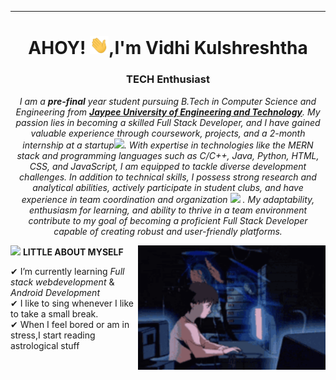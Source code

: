 <hr>
<h1 align="center">AHOY! <img src="https://raw.githubusercontent.com/ABSphreak/ABSphreak/master/gifs/Hi.gif"width="30px">,I'm Vidhi Kulshreshtha</h1>
<h3 align="center">TECH Enthusiast</h3>
</p>

<p align="center">
<!--   <em>
    Vidhi here, a <b>final year</b> undergraduate from <a href="https://www.juet.ac.in/"> <b>Jaypee University of Engineering and Technology, Guna</b>(MP)</a>. <br>
    A budding <b>Machine Leaner & Tech EThusiast,</b> <img src="https://github.com/TheDudeThatCode/TheDudeThatCode/blob/master/Assets/Developer.gif" width="30px"> and Also a <b>Tech Programming Enthusiast</b>&nbsp;<img src="https://github.com/TheDudeThatCode/TheDudeThatCode/blob/master/Assets/Designer.gif" width="36px">&nbsp,<br>who is <b>obsessed</b>
    with the idea of <b>improving</b> herself and wants a <b>platform</b> to 
    <b>grow</b> <img src="https://github.com/TheDudeThatCode/TheDudeThatCode/blob/master/Assets/Rocket.gif" width="18px">and 
    <b>excel</b> <img src="https://github.com/TheDudeThatCode/TheDudeThatCode/blob/master/Assets/Medal.gif" width="20px">&nbsp.
  </em>  -->
  <em>
    I am a <b>pre-final</b> year student pursuing B.Tech in Computer Science and Engineering from <a href="https://www.juet.ac.in/"> <b> Jaypee University of Engineering and Technology</b></a>. My passion lies in becoming a skilled Full Stack Developer, and I have gained valuable experience through coursework, projects, and a 2-month internship at a startup<img src="https://github.com/TheDudeThatCode/TheDudeThatCode/blob/master/Assets/Developer.gif" width="30px">. With expertise in technologies like the MERN stack and programming languages such as C/C++, Java, Python, HTML, CSS, and JavaScript, I am equipped to tackle diverse development challenges. In addition to technical skills, I possess strong research and analytical abilities, actively participate in student clubs, and have experience in team coordination and organization <img src="https://github.com/TheDudeThatCode/TheDudeThatCode/blob/master/Assets/Designer.gif" width="36px"> . My adaptability, enthusiasm for learning, and ability to thrive in a team environment contribute to my goal of becoming a proficient Full Stack Developer capable of creating robust and user-friendly platforms.
  </em>
  <br>
</p>
<img align="right" width=300px alt="Unicorn" src="coding.gif" />

<img src="https://media.giphy.com/media/ObNTw8Uzwy6KQ/giphy.gif" width="30px">&nbsp;**LITTLE ABOUT MYSELF**


✔ I’m currently learning *Full stack webdevelopment* & *Android Development*<br>
✔ I like to sing whenever I like to take a small break.<br>
✔ When I feel bored or am in stress,I start reading astrological stuff<br>
